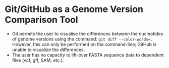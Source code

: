 # Git/GitHub as a Genome Version Comparison Tool
- Git permits the user to visualise the differences between the nucleotides of genome versions using the command: `git diff --color-words=.` However, this can only be performed on the command-line; GitHub is unable to visualize the differences.
- The user has no capacity to lift-over FASTA sequence data to dependent files (vcf, gff, SAM, etc.).
